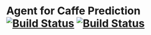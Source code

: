 # Agent for Caffe Prediction[![Build Status](https://travis-ci.org/rai-project/caffe.svg?branch=master)](https://travis-ci.org/rai-project/caffe) [![Build Status](https://dev.azure.com/dakkak/rai/_apis/build/status/caffe)](https://dev.azure.com/dakkak/rai/_build/latest?definitionId=15)
